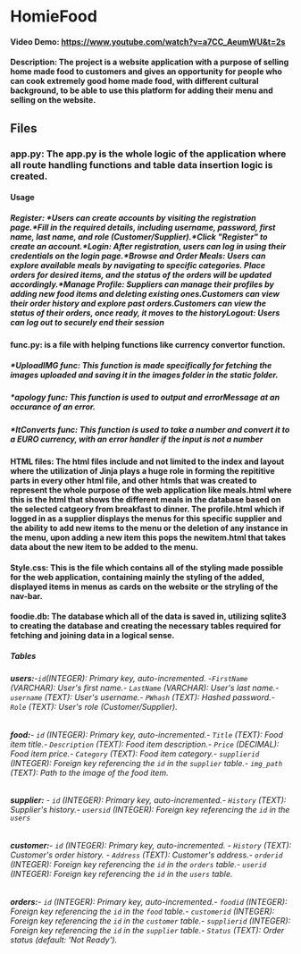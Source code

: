 # HomieFood
#### Video Demo:  <https://www.youtube.com/watch?v=a7CC_AeumWU&t=2s>
#### Description: The project is a website application with a purpose of selling home made food to customers and gives an opportunity for people who can cook extremely good home made food, with different cultural background, to be able to use this platform for adding their menu and selling on the website.
## Files
### app.py: The app.py is the whole logic of the application where all route handling functions and table data insertion logic is created.
#### Usage
##### Register: *Users can create accounts by visiting the registration page.*Fill in the required details, including username, password, first name, last name, and role (Customer/Supplier).*Click "Register" to create an account.*Login: After registration, users can log in using their credentials on the login page.*Browse and Order Meals: Users can explore available meals by navigating to specific categories. Place orders for desired items, and the status of the orders will be updated accordingly.*Manage Profile: Suppliers can manage their profiles by adding new food items and deleting existing ones.Customers can view their order history and explore past orders.*Customers can view the status of their orders, once ready, it moves to the history*Logout: Users can log out to securely end their session
#### func.py: is a file with helping functions like currency convertor function.
##### *UploadIMG func: This function is made specifically for fetching the images uploaded and saving it in the images folder in the static folder. 
##### *apology func: This function is used to output and errorMessage at an occurance of an error.
##### *ItConverts func: This function is used to take a number and convert it to a EURO currency, with an error handler if the input is not a number
#### HTML files: The html files include and not limited to the index and layout where the utilization of Jinja plays a huge role in forming the repititive parts in every other html file, and other htmls that was created to represent the whole purpose of the web application like meals.html where this is the html that shows the different meals in the database based on the selected catgeory from breakfast to dinner. The profile.html which if logged in as a supplier displays the menus for this specific supplier and the ability to add new items to the menu or the deletion of any instance in the menu, upon adding a new item this pops the newitem.html that takes data about the new item to be added to the menu. 
#### Style.css: This is the file which contains all of the styling made possible for the web application, containing mainly the styling of the added, displayed items in menus as cards on the website or the stryling of the nav-bar.
#### foodie.db: The database which all of the data is saved in, utilizing sqlite3 to creating the database and creating the necessary tables required for fetching and joining data in a logical sense.
##### Tables
###### **users:**-`id`(INTEGER): Primary key, auto-incremented. -`FirstName` (VARCHAR): User's first name.- `LastName` (VARCHAR): User's last name.- `username` (TEXT): User's username.- `PWhash` (TEXT): Hashed password.- `Role` (TEXT): User's role (Customer/Supplier).
###### **food:**- `id` (INTEGER): Primary key, auto-incremented.- `Title` (TEXT): Food item title.- `Description` (TEXT): Food item description.- `Price` (DECIMAL): Food item price.- `Category` (TEXT): Food item category.- `supplierid` (INTEGER): Foreign key referencing the `id` in the `supplier` table.- `img_path` (TEXT): Path to the image of the food item.
###### **supplier:** - `id` (INTEGER): Primary key, auto-incremented.- `History` (TEXT): Supplier's history.- `usersid` (INTEGER): Foreign key referencing the `id` in the `users`
###### **customer:**- `id` (INTEGER): Primary key, auto-incremented. - `History` (TEXT): Customer's order history. - `Address` (TEXT): Customer's address.- `orderid` (INTEGER): Foreign key referencing the `id` in the `orders` table.- `userid` (INTEGER): Foreign key referencing the `id` in the `users` table.
###### **orders:**- `id` (INTEGER): Primary key, auto-incremented.- `foodid` (INTEGER): Foreign key referencing the `id` in the `food` table.- `customerid` (INTEGER): Foreign key referencing the `id` in the `customer` table.- `supplierid` (INTEGER): Foreign key referencing the `id` in the `supplier` table.- `Status` (TEXT): Order status (default: 'Not Ready').
